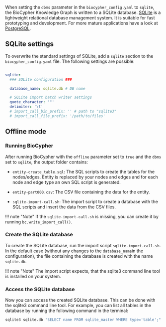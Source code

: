 When setting the `dbms` parameter in the `biocypher_config.yaml` to `sqlite`,
the BioCypher Knowledge Graph is written to a SQLite database.
[SQLite](https://www.sqlite.org/) is a lightweight relational database
management system. It is suitable for fast prototyping and development.
For more mature applications have a look at [PostgreSQL](postgresql-output.md).

<!--

## Install SQLite

TODO

-->

## SQLite settings

To overwrite the standard settings of SQLite, add a `sqlite` section to the
`biocypher_config.yaml` file. The following settings are possible:

```yaml title="biocypher_config.yaml"

sqlite:
  ### SQLite configuration ###

  database_name: sqlite.db # DB name

  # SQLite import batch writer settings
  quote_character: '"'
  delimiter: '\t'
  # import_call_bin_prefix: '' # path to "sqlite3"
  # import_call_file_prefix: '/path/to/files'
```

## Offline mode

### Running BioCypher

After running BioCypher with the `offline` parameter set to `true` and the
`dbms` set to `sqlite`, the output folder contains:

- `entity-create_table.sql`: The SQL scripts to create the tables for the
nodes/edges. Entity is replaced by your nodes and edges and for each node and
edge type an own SQL script is generated.

- `entity-part000.csv`: The CSV file containing the data for the entity.

- `sqlite-import-call.sh`: The import script to create a database with the SQL
scripts and insert the data from the CSV files.

!!! note "Note"
    If the `sqlite-import-call.sh` is missing, you can create it by running `bc.write_import_call()`.


### Create the SQLite database

To create the SQLite database, run the import script `sqlite-import-call.sh`.
In the default case (without any changes to the ``database_name``in the
configuration), the file containing the database is created with the name `sqlite.db`.

!!! note "Note"
    The import script expects, that the sqlite3 command line tool is installed on your system.


### Access the SQLite database

Now you can access the created SQLite database.
This can be done with the sqlite3 command line tool.
For example, you can list all tables in the database by running the following command in the terminal:

```bash
sqlite3 sqlite.db "SELECT name FROM sqlite_master WHERE type='table';"
```
